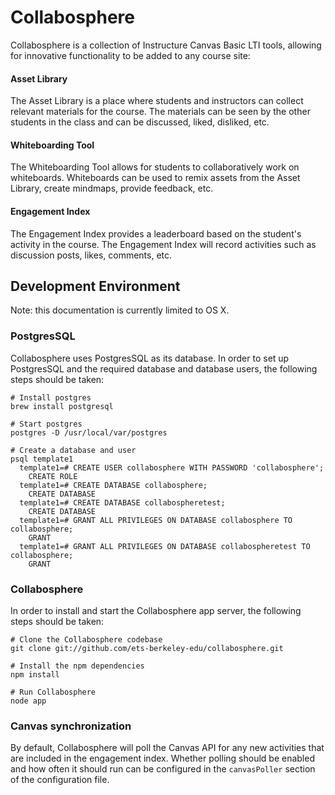 # Collabosphere

Collabosphere is a collection of Instructure Canvas Basic LTI tools, allowing for innovative functionality to be added to any course site:

#### Asset Library

The Asset Library is a place where students and instructors can collect relevant materials for the course. The materials can  be seen by the other students in the class and can be discussed, liked, disliked, etc.

#### Whiteboarding Tool

The Whiteboarding Tool allows for students to collaboratively work on whiteboards. Whiteboards can be used to remix assets from the Asset Library, create mindmaps, provide feedback, etc.

#### Engagement Index

The Engagement Index provides a leaderboard based on the student's activity in the course. The Engagement Index will record activities such as discussion posts, likes, comments, etc.

## Development Environment

Note: this documentation is currently limited to OS X.

### PostgresSQL

Collabosphere uses PostgresSQL as its database. In order to set up PostgresSQL and the required database and database users, the following steps should be taken:

```
# Install postgres
brew install postgresql

# Start postgres
postgres -D /usr/local/var/postgres

# Create a database and user
psql template1
  template1=# CREATE USER collabosphere WITH PASSWORD 'collabosphere';
    CREATE ROLE
  template1=# CREATE DATABASE collabosphere;
    CREATE DATABASE
  template1=# CREATE DATABASE collabospheretest;
    CREATE DATABASE
  template1=# GRANT ALL PRIVILEGES ON DATABASE collabosphere TO collabosphere;
    GRANT
  template1=# GRANT ALL PRIVILEGES ON DATABASE collabospheretest TO collabosphere;
    GRANT
```

### Collabosphere

In order to install and start the Collabosphere app server, the following steps should be taken:

```
# Clone the Collabosphere codebase
git clone git://github.com/ets-berkeley-edu/collabosphere.git

# Install the npm dependencies
npm install

# Run Collabosphere
node app
```

### Canvas synchronization

By default, Collabosphere will poll the Canvas API for any new activities that are included in the
engagement index. Whether polling should be enabled and how often it should run can be configured
in the `canvasPoller` section of the configuration file.

